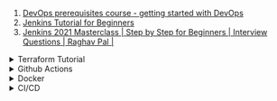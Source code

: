 1. [DevOps prerequisites course - getting started with DevOps](https://youtu.be/Wvf0mBNGjXY)
1. [Jenkins Tutorial for Beginners](https://youtube.com/playlist?list=PLy7NrYWoggjw_LIiDK1LXdNN82uYuuuiC)
1. [Jenkins 2021 Masterclass | Step by Step for Beginners | Interview Questions | Raghav Pal |](3https://youtu.be/woMAXn4e8NA)

<details>
<summary>Terraform Tutorial</summary>

1. [Infrastructure as Code 의 최고 인기Terraform(테라폼) 현직 DevOps 엔지니어, AWS Hero 가 이야기하는 Terraform 기본설명!](https://www.youtube.com/watch?v=3qSpwqckvXQ&list=PLSJb8dsKrZ97QCyLe3HNwlpYxXJnpJqSF&index=1)
1. [What is Terraform? | Terraform Tutorial | #1](https://youtu.be/vwn77cUarTs)
</details>

<details>
<summary>Github Actions</summary>

1. [Publish your GitHub Action to Marketplace in only 5 minutes](https://youtu.be/VjBMAzf4uNU)
1. [Push to Docker Hub using GitHub Actions](https://youtu.be/zf4IvZQZmlA)
1. [Building Docker containers with GitHub Actions](https://youtu.be/09lZdSpeHAk)
1. [Running a CRON Job with GitHub Actions](https://docs.getnacelle.com/deployment/scheduled-builds-github-actions.html#add-the-webhook-url)
1. [How to Execute a Cron Job on Mac With Crontab](https://betterprogramming.pub/how-to-execute-a-cron-job-on-mac-with-crontab-b2decf2968eb)
1. [Scheduling Jobs With Crontab on macOS](https://betterprogramming.pub/https-medium-com-ratik96-scheduling-jobs-with-crontab-on-macos-add5a8b26c30)
1. [How to handle secrets in GitHub Actions #shorts](https://www.youtube.com/shorts/1tD7km5jK70)
</details>

<details>
<summary>Docker</summary>

1. [Learn Docker - DevOps with Node.js with Express](https://youtu.be/9zUHg7xjIqQ)
</details>

<details>
<summary>CI/CD</summary>

1. [Setting up a CI/CD Pipeline with GitHub Actions & Netlify](https://youtu.be/KIvDWeTXbQk)
1. [Deploy Production React App to Netlify (Github and CI/CD)](https://youtu.be/TVb05-_vdSc)

</details>
